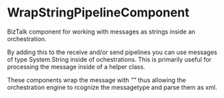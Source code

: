 # WrapStringPipelineComponent
BizTalk component for working with messages as strings inside an orchestration.

By adding this to the receive and/or send pipelines you can use messages of type System.String inside of ochestrations. This is primarily useful for processing the message inside of a helper class.

These components wrap the message with *"<string><![CDATA["* and *"]]></string>"* thus allowing the orchestration engine to rcognize the messagetype and parse them as xml.